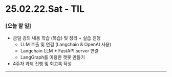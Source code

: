 # 25.02.22.Sat - TIL

### [오늘 할 일]

- 금일 강의 내용 학습 (복습) 및 정리 + 실습 진행
     - LLM 호출 및 연결 (Langchain & OpenAI 사용)
     - Langchain LLM + FastAPI server 연결
     - LangGraph를 이용한 챗봇 만들기
- 4주차 과제 진행 및 회고록 작성

---
 

